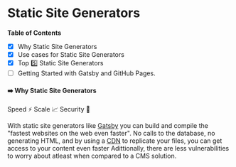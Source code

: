 # Static Site Generators

**Table of Contents**
- [x] Why Static Site Generators
- [x] Use cases for Static Site Generators
- [x] Top 5️⃣ Static Site Generators
- [ ] Getting Started with Gatsby and GitHub Pages.

#### ➡️ Why Static Site Generators

Speed ⚡ Scale 📈 Security 🔐

With static site generators like [Gatsby](https://www.gatsbyjs.com/why-gatsby/) you can build and compile the "fastest websites on the web even faster". No calls to the database, no generating HTML, and by using a [CDN](https://www.cloudflare.com/learning/cdn/what-is-a-cdn/) to replicate your files, you can get access to your content even faster Adittionally, there are less vulnerabilities to worry about atleast when compared to a CMS solution.





